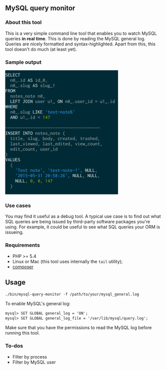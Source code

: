 ## MySQL query monitor

### About this tool
This is a very simple command line tool that enables you to watch MySQL queries
**in real time**. This is done by reading the MySQL general log. Queries are
nicely formatted and syntax-highlighted. Apart from this, this tool doesn't do
much (at least yet).

### Sample output
![Sample output](doc/img/screenshot-1.png "Sample output")

### Use cases
You may find it useful as a debug tool. A typical use case is to find out what
SQL queries are being issued by third-party software packages you're using.
For example, it could be useful to see what SQL queries your ORM is issueing.

### Requirements
* PHP >= 5.4
* Linux or Mac (this tool uses internally the `tail` utility);
* [composer](http://getcomposer.org/)

## Usage
    ./bin/mysql-query-monitor -f /path/to/your/mysql_general.log

To enable MySQL's general log:

    mysql> SET GLOBAL general_log = 'ON';
    mysql> SET GLOBAL general_log_file = '/var/lib/mysql/query.log';

Make sure that you have the permissions to read the MySQL log before running
this tool.

### To-dos
* Filter by process
* Filter by MySQL user
